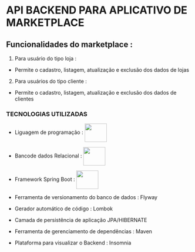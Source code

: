 #  API BACKEND PARA APLICATIVO DE MARKETPLACE 
##  Funcionalidades do marketplace :
1.  Para usuário do tipo loja :
*   Permite o cadastro, listagem, atualização e exclusão dos dados de lojas
  
2.  Para usuários do tipo cliente :
*   Permite o cadastro, listagem, atualização e exclusão dos dados de clientes

###   TECNOLOGIAS UTILIZADAS 

*   Liguagem de programação :  <img align="center" height="50" width="60" src="https://cdn.jsdelivr.net/gh/devicons/devicon@latest/icons/java/java-original-wordmark.svg" />

*   Bancode dados Relacional : <img align="center" height="50" width="60" src="https://cdn.jsdelivr.net/gh/devicons/devicon@latest/icons/mysql/mysql-original-wordmark.svg" />

*   Framework  Spring Boot : <img align="center" height="50" width="60" src="https://cdn.jsdelivr.net/gh/devicons/devicon@latest/icons/spring/spring-original.svg" />

*   Ferramenta de versionamento do banco de dados : Flyway

*   Gerador automático de código : Lombok

*   Camada de persistência de aplicação JPA/HIBERNATE

*   Ferramenta de gerenciamento de dependências : Maven

*   Plataforma para visualizar o Backend : Insomnia 
          
